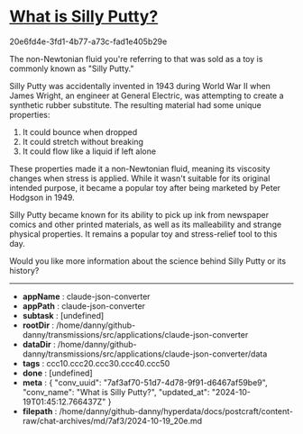 # [What is Silly Putty?](https://claude.ai/chat/7af3af70-51d7-4d78-9f91-d6467af59be9)

20e6fd4e-3fd1-4b77-a73c-fad1e405b29e

 The non-Newtonian fluid you're referring to that was sold as a toy is commonly known as "Silly Putty."

Silly Putty was accidentally invented in 1943 during World War II when James Wright, an engineer at General Electric, was attempting to create a synthetic rubber substitute. The resulting material had some unique properties:

1. It could bounce when dropped
2. It could stretch without breaking
3. It could flow like a liquid if left alone

These properties made it a non-Newtonian fluid, meaning its viscosity changes when stress is applied. While it wasn't suitable for its original intended purpose, it became a popular toy after being marketed by Peter Hodgson in 1949.

Silly Putty became known for its ability to pick up ink from newspaper comics and other printed materials, as well as its malleability and strange physical properties. It remains a popular toy and stress-relief tool to this day.

Would you like more information about the science behind Silly Putty or its history?

---

* **appName** : claude-json-converter
* **appPath** : claude-json-converter
* **subtask** : [undefined]
* **rootDir** : /home/danny/github-danny/transmissions/src/applications/claude-json-converter
* **dataDir** : /home/danny/github-danny/transmissions/src/applications/claude-json-converter/data
* **tags** : ccc10.ccc20.ccc30.ccc40.ccc50
* **done** : [undefined]
* **meta** : {
  "conv_uuid": "7af3af70-51d7-4d78-9f91-d6467af59be9",
  "conv_name": "What is Silly Putty?",
  "updated_at": "2024-10-19T01:45:12.766437Z"
}
* **filepath** : /home/danny/github-danny/hyperdata/docs/postcraft/content-raw/chat-archives/md/7af3/2024-10-19_20e.md